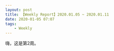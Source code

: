 ```yaml
---
layout: post
title: 【Weekly Report】2020.01.05 ~ 2020.01.11
date: 2020-01-05 07:07
tags:
    - Weekly
---
```


嗨，这是第2周。
